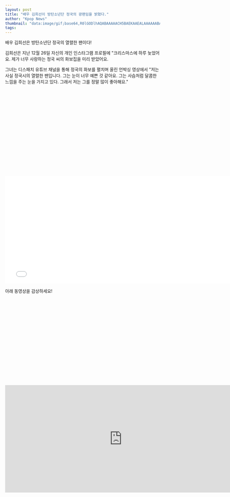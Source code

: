 ```yaml
---
layout: post
title: "배우 김희선이 방탄소년단 정국의 광팬임을 밝혔다."
author: "Kpop News"
thumbnail: "data:image/gif;base64,R0lGODlhAQABAAAAACH5BAEKAAEALAAAAAABAAEAAAICTAEAOw=="
tags: 
---
```



배우 김희선은 방탄소년단 정국의 열렬한 팬이다!

김희선은 지난 12월 26일 자신의 개인 인스타그램 프로필에 "크리스마스에 하루 늦었어요. 제가 너무 사랑하는 정국 씨의 화보집을 미리 받았어요.

그녀는 디스패치 유튜브 채널을 통해 정국의 화보를 펼치며 올린 언박싱 영상에서 "저는 사실 정국시의 열렬한 팬입니다. 그는 눈이 너무 예쁜 것 같아요. 그는 사슴처럼 달콤한 느낌을 주는 눈을 가지고 있다. 그래서 저는 그를 정말 많이 좋아해요."


<div class="video_wrapper" style="padding-top: 56.25%;">
    <iframe width="760" height="350" frameborder="0" allow="accelerometer; autoplay; clipboard-write; encrypted-media; gyroscope; picture-in-picture" allowfullscreen="" class="lazyload" src="null"></iframe>
</div>


아래 동영상을 감상하세요!


<div class="video_wrapper" style="padding-top: 56.25%;">
    <iframe width="760" height="350" frameborder="0" allow="accelerometer; autoplay; clipboard-write; encrypted-media; gyroscope; picture-in-picture" allowfullscreen="" class="lazyload" src="https://www.youtube.com/embed/pbsUCR8yzz4"></iframe>
</div>

